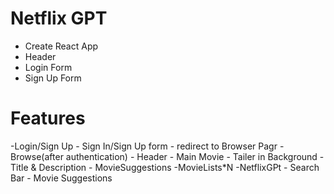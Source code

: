 # Netflix GPT
- Create React App
- Header
- Login Form
- Sign Up Form



# Features
-Login/Sign Up
    - Sign In/Sign Up form
    - redirect to Browser Pagr
-Browse(after authentication)
    - Header
    - Main Movie
        - Tailer in Background
        - Title & Description
        - MovieSuggestions
            -MovieLists*N
-NetflixGPt
    - Search Bar
    - Movie Suggestions

